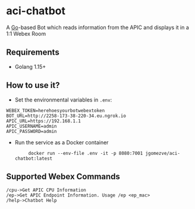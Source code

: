 # aci-chatbot

A [Go](https://go.dev/)-based Bot which reads information from the APIC and displays it in a 1:1 Webex Room

## Requirements

* Golang 1.15+

## How to use it?

* Set the environmental variables in `.env`:

```
WEBEX_TOKEN=herehoesyourbotwebextoken
BOT_URL=http://2258-173-38-220-34.eu.ngrok.io
APIC_URL=https://192.168.1.1
APIC_USERNAME=admin
APIC_PASSWORD=admin
```

*  Run the service as a Docker container

            docker run --env-file .env -it -p 8080:7001 jgomezve/aci-chatbot:latest


## Supported Webex Commands

```
/cpu->Get APIC CPU Information
/ep->Get APIC Endpoint Information. Usage /ep <ep_mac>
/help->Chatbot Help
```